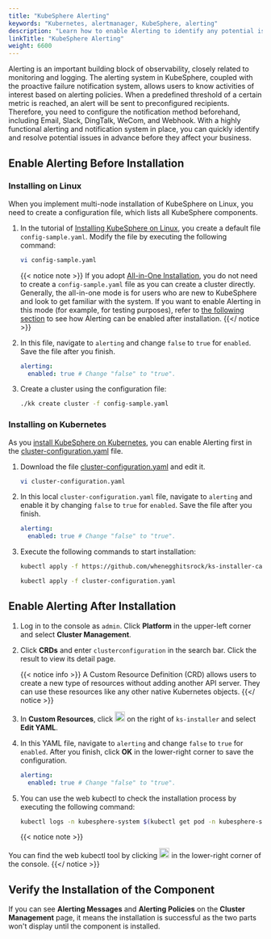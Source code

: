 ```yaml
---
title: "KubeSphere Alerting"
keywords: "Kubernetes, alertmanager, KubeSphere, alerting"
description: "Learn how to enable Alerting to identify any potential issues in advance before they take a toll on your business."
linkTitle: "KubeSphere Alerting"
weight: 6600
---
```


Alerting is an important building block of observability, closely related to monitoring and logging. The alerting system in KubeSphere, coupled with the proactive failure notification system, allows users to know activities of interest based on alerting policies. When a predefined threshold of a certain metric is reached, an alert will be sent to preconfigured recipients. Therefore, you need to configure the notification method beforehand, including Email, Slack, DingTalk, WeCom, and Webhook. With a highly functional alerting and notification system in place, you can quickly identify and resolve potential issues in advance before they affect your business.

## Enable Alerting Before Installation

### Installing on Linux

When you implement multi-node installation of KubeSphere on Linux, you need to create a configuration file, which lists all KubeSphere components.

1. In the tutorial of [Installing KubeSphere on Linux](../../installing-on-linux/introduction/multioverview/), you create a default file `config-sample.yaml`. Modify the file by executing the following command:

    ```bash
    vi config-sample.yaml
    ```

    {{< notice note >}}
If you adopt [All-in-One Installation](../../quick-start/all-in-one-on-linux/), you do not need to create a `config-sample.yaml` file as you can create a cluster directly. Generally, the all-in-one mode is for users who are new to KubeSphere and look to get familiar with the system. If you want to enable Alerting in this mode (for example, for testing purposes), refer to [the following section](#enable-alerting-after-installation) to see how Alerting can be enabled after installation.
    {{</ notice >}}

2. In this file, navigate to `alerting` and change `false` to `true` for `enabled`. Save the file after you finish.

    ```yaml
    alerting:
      enabled: true # Change "false" to "true".
    ```
    
3. Create a cluster using the configuration file:

    ```bash
    ./kk create cluster -f config-sample.yaml
    ```

### Installing on Kubernetes

As you [install KubeSphere on Kubernetes](../../installing-on-kubernetes/introduction/overview/), you can enable Alerting first in the [cluster-configuration.yaml](https://github.com/whenegghitsrock/ks-installer-carryon/releases/download/v3.4.1/cluster-configuration.yaml) file.

1. Download the file [cluster-configuration.yaml](https://github.com/whenegghitsrock/ks-installer-carryon/releases/download/v3.4.1/cluster-configuration.yaml) and edit it.

    ```bash
    vi cluster-configuration.yaml
    ```

2. In this local `cluster-configuration.yaml` file, navigate to `alerting` and enable it by changing `false` to `true` for `enabled`. Save the file after you finish.

    ```yaml
    alerting:
      enabled: true # Change "false" to "true".
    ```
    
3. Execute the following commands to start installation:

    ```bash
    kubectl apply -f https://github.com/whenegghitsrock/ks-installer-carryon/releases/download/v3.4.1/kubesphere-installer.yaml
    
    kubectl apply -f cluster-configuration.yaml
    ```

## Enable Alerting After Installation

1. Log in to the console as `admin`. Click **Platform** in the upper-left corner and select **Cluster Management**.
   
2. Click **CRDs** and enter `clusterconfiguration` in the search bar. Click the result to view its detail page.

    {{< notice info >}}
A Custom Resource Definition (CRD) allows users to create a new type of resources without adding another API server. They can use these resources like any other native Kubernetes objects.
    {{</ notice >}}

3. In **Custom Resources**, click <img src="/images/docs/v3.x/enable-pluggable-components/kubesphere-alerting/three-dots.png" height="20px"> on the right of `ks-installer` and select **Edit YAML**.

4. In this YAML file, navigate to `alerting` and change `false` to `true` for `enabled`. After you finish, click **OK** in the lower-right corner to save the configuration.

    ```yaml
    alerting:
      enabled: true # Change "false" to "true".
    ```
    
5. You can use the web kubectl to check the installation process by executing the following command:

    ```bash
    kubectl logs -n kubesphere-system $(kubectl get pod -n kubesphere-system -l 'app in (ks-install, ks-installer)' -o jsonpath='{.items[0].metadata.name}') -f
    ```

    {{< notice note >}}

You can find the web kubectl tool by clicking <img src="/images/docs/v3.x/enable-pluggable-components/kubesphere-alerting/hammer.png" height="20px"> in the lower-right corner of the console.
    {{</ notice >}}

## Verify the Installation of the Component

If you can see **Alerting Messages** and **Alerting Policies** on the **Cluster Management** page, it means the installation is successful as the two parts won't display until the component is installed.



